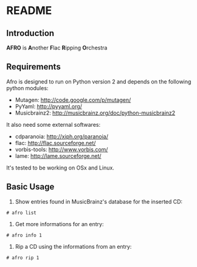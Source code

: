 README
======

Introduction
------------

**AFRO** is **A**nother **F**lac **R**ipping **O**rchestra

Requirements
------------

Afro is designed to run on Python version 2 and depends on the following python modules:

 - Mutagen: http://code.google.com/p/mutagen/
 - PyYaml: http://pyyaml.org/
 - Musicbrainz2: http://musicbrainz.org/doc/python-musicbrainz2

It also need some external softwares:

 - cdparanoia: http://xiph.org/paranoia/
 - flac: http://flac.sourceforge.net/
 - vorbis-tools: http://www.vorbis.com/
 - lame: http://lame.sourceforge.net/

It's tested to be working on OSx and Linux.

Basic Usage
-----------

 1. Show entries found in MusicBrainz's database for the inserted CD:
 
 `# afro list`
 
 1. Get more informations for an entry:
 
 `# afro info 1`
 
 1. Rip a CD using the informations from an entry:
 
 `# afro rip 1`
